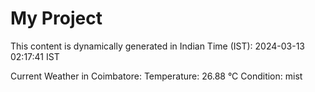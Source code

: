 # My Project

This content is dynamically generated in Indian Time (IST): 2024-03-13 02:17:41 IST


Current Weather in Coimbatore:
Temperature: 26.88 °C
Condition: mist
